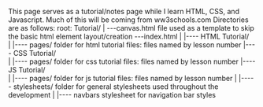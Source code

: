 This page serves as a tutorial/notes page while I learn HTML, CSS, and Javascript. 
Much of this will be coming from ww3schools.com
Directories are as follows:
  root: Tutorial/
           |
           ---canvas.html     file used as a template to skip the basic html element layout/creation 
           ---index.html
                  |
                  |---- HTML Tutorial/      
                  |         |---- pages/    folder for html tutorial files: files named by lesson number
                  |---- CSS Tutorial/       
                  |         |---- pages/    folder for css tutorial files:  files named by lesson number
                  |---- JS Tutorial/        
                  |         |---- pages/    folder for js tutorial files:   files named by lesson number
                  |
                  |----- stylesheets/       folder for general stylesheets used throughout the development
                  |         |---- navbars   stylesheet for navigation bar styles
